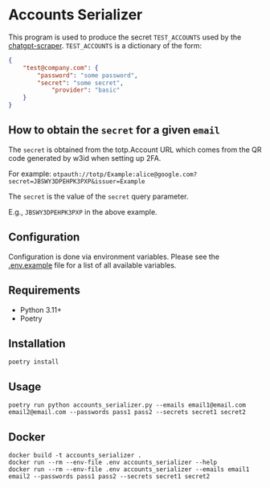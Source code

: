 # Accounts Serializer

This program is used to produce the secret `TEST_ACCOUNTS` used by the [chatgpt-scraper](https://github.com/daily-coding-problem/chatgpt-scraper). `TEST_ACCOUNTS` is a dictionary of the form:

```json
{
	"test@company.com": {
		"password": "some password",
		"secret": "some secret",
        	"provider": "basic"
	}
}
```

## How to obtain the `secret` for a given `email`

The `secret` is obtained from the totp.Account URL which comes from the QR code generated by w3id when setting up 2FA.

For example: `otpauth://totp/Example:alice@google.com?secret=JBSWY3DPEHPK3PXP&issuer=Example`

The `secret` is the value of the `secret` query parameter.

E.g., `JBSWY3DPEHPK3PXP` in the above example.

## Configuration

Configuration is done via environment variables. Please see the [.env.example](.env.example) file for a list of all available variables.

## Requirements

- Python 3.11+
- Poetry

## Installation

```shell
poetry install
```

## Usage

```shell
poetry run python accounts_serializer.py --emails email1@email.com email2@email.com --passwords pass1 pass2 --secrets secret1 secret2
```

## Docker

```shell
docker build -t accounts_serializer .
docker run --rm --env-file .env accounts_serializer --help
docker run --rm --env-file .env accounts_serializer --emails email1 email2 --passwords pass1 pass2 --secrets secret1 secret2
```
